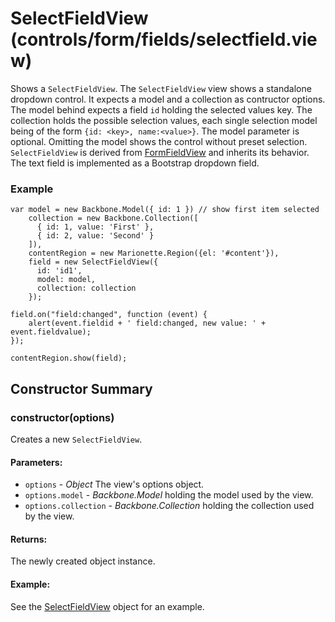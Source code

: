 # SelectFieldView (controls/form/fields/selectfield.view)

  Shows a `SelectFieldView`. The `SelectFieldView` view shows a standalone dropdown 
  control. It expects a model and a collection as contructor options. The model behind expects a 
  field `id` holding the selected values key. The collection holds the possible selection values, 
  each single selection model being of the form `{id: <key>, name:<value>}`. The model parameter
  is optional. Omitting the model shows the control without preset selection.
  `SelectFieldView` is derived from [FormFieldView](./formfield.md) and inherits its behavior.
  The text field is implemented as a Bootstrap dropdown field.

### Example

    var model = new Backbone.Model({ id: 1 }) // show first item selected
        collection = new Backbone.Collection([
          { id: 1, value: 'First' },
          { id: 2, value: 'Second' }
        ]),
        contentRegion = new Marionette.Region({el: '#content'}),
        field = new SelectFieldView({ 
          id: 'id1',
          model: model,
          collection: collection
        });
    
    field.on("field:changed", function (event) {
        alert(event.fieldid + ' field:changed, new value: ' + event.fieldvalue);
    });
    
    contentRegion.show(field);

## Constructor Summary

### constructor(options)

  Creates a new `SelectFieldView`.

#### Parameters:
* `options` - *Object* The view's options object.
* `options.model` - *Backbone.Model* holding the model used by the view.
* `options.collection` - *Backbone.Collection* holding the collection used by the view.

#### Returns:

  The newly created object instance.

#### Example:

  See the [SelectFieldView](#) object for an example.


